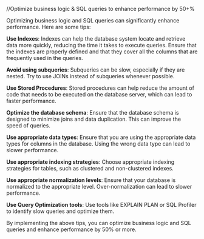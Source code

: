 
//Optimize business logic & SQL queries to enhance performance by 50+%

Optimizing business logic and SQL queries can significantly enhance performance. Here are some tips:

**Use Indexes**: Indexes can help the database system locate and retrieve data more quickly, reducing the time it takes to execute queries. Ensure that the indexes are properly defined and that they cover all the columns that are frequently used in the queries.

**Avoid using subqueries**: Subqueries can be slow, especially if they are nested. Try to use JOINs instead of subqueries whenever possible.

**Use Stored Procedures**: Stored procedures can help reduce the amount of code that needs to be executed on the database server, which can lead to faster performance.

**Optimize the database schema**: Ensure that the database schema is designed to minimize joins and data duplication. This can improve the speed of queries.

**Use appropriate data types**: Ensure that you are using the appropriate data types for columns in the database. Using the wrong data type can lead to slower performance.

**Use appropriate indexing strategies**: Choose appropriate indexing strategies for tables, such as clustered and non-clustered indexes.

**Use appropriate normalization levels**: Ensure that your database is normalized to the appropriate level. Over-normalization can lead to slower performance.

**Use Query Optimization tools**: Use tools like EXPLAIN PLAN or SQL Profiler to identify slow queries and optimize them.

By implementing the above tips, you can optimize business logic and SQL queries and enhance performance by 50% or more.
